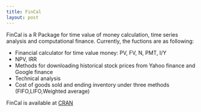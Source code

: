 ```yaml
---
title: FinCal
layout: post
---
```



FinCal is a R Package for time value of money calculation, time series analysis and computational finance. Currently, the fuctions are as following:

* Financial calculator for time value money: PV, FV, N, PMT, I/Y
* NPV, IRR
* Methods for downloading historical stock prices from Yahoo finance and Google finance
* Technical analysis
* Cost of goods sold and ending inventory under three methods (FIFO,LIFO,Weighted average)

FinCal is available at [CRAN](http://cran.r-project.org/web/packages/FinCal/index.html)
